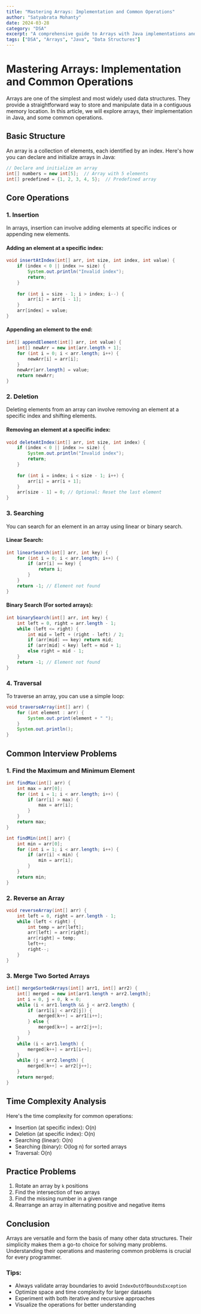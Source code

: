 ```yaml
---
title: "Mastering Arrays: Implementation and Common Operations"
author: "Satyabrata Mohanty"
date: 2024-03-28
category: "DSA"
excerpt: "A comprehensive guide to Arrays with Java implementations and practical examples"
tags: ["DSA", "Arrays", "Java", "Data Structures"]
---
```


# Mastering Arrays: Implementation and Common Operations

Arrays are one of the simplest and most widely used data structures. They provide a straightforward way to store and manipulate data in a contiguous memory location. In this article, we will explore arrays, their implementation in Java, and some common operations.

## Basic Structure

An array is a collection of elements, each identified by an index. Here's how you can declare and initialize arrays in Java:

```java
// Declare and initialize an array
int[] numbers = new int[5];  // Array with 5 elements
int[] predefined = {1, 2, 3, 4, 5};  // Predefined array
```

## Core Operations

### 1. Insertion

In arrays, insertion can involve adding elements at specific indices or appending new elements.

#### Adding an element at a specific index:

```java
void insertAtIndex(int[] arr, int size, int index, int value) {
    if (index < 0 || index >= size) {
        System.out.println("Invalid index");
        return;
    }
    
    for (int i = size - 1; i > index; i--) {
        arr[i] = arr[i - 1];
    }
    arr[index] = value;
}
```

#### Appending an element to the end:

```java
int[] appendElement(int[] arr, int value) {
    int[] newArr = new int[arr.length + 1];
    for (int i = 0; i < arr.length; i++) {
        newArr[i] = arr[i];
    }
    newArr[arr.length] = value;
    return newArr;
}
```

### 2. Deletion

Deleting elements from an array can involve removing an element at a specific index and shifting elements.

#### Removing an element at a specific index:

```java
void deleteAtIndex(int[] arr, int size, int index) {
    if (index < 0 || index >= size) {
        System.out.println("Invalid index");
        return;
    }
    
    for (int i = index; i < size - 1; i++) {
        arr[i] = arr[i + 1];
    }
    arr[size - 1] = 0; // Optional: Reset the last element
}
```

### 3. Searching

You can search for an element in an array using linear or binary search.

#### Linear Search:

```java
int linearSearch(int[] arr, int key) {
    for (int i = 0; i < arr.length; i++) {
        if (arr[i] == key) {
            return i;
        }
    }
    return -1; // Element not found
}
```

#### Binary Search (For sorted arrays):

```java
int binarySearch(int[] arr, int key) {
    int left = 0, right = arr.length - 1;
    while (left <= right) {
        int mid = left + (right - left) / 2;
        if (arr[mid] == key) return mid;
        if (arr[mid] < key) left = mid + 1;
        else right = mid - 1;
    }
    return -1; // Element not found
}
```

### 4. Traversal

To traverse an array, you can use a simple loop:

```java
void traverseArray(int[] arr) {
    for (int element : arr) {
        System.out.print(element + " ");
    }
    System.out.println();
}
```

## Common Interview Problems

### 1. Find the Maximum and Minimum Element

```java
int findMax(int[] arr) {
    int max = arr[0];
    for (int i = 1; i < arr.length; i++) {
        if (arr[i] > max) {
            max = arr[i];
        }
    }
    return max;
}

int findMin(int[] arr) {
    int min = arr[0];
    for (int i = 1; i < arr.length; i++) {
        if (arr[i] < min) {
            min = arr[i];
        }
    }
    return min;
}
```

### 2. Reverse an Array

```java
void reverseArray(int[] arr) {
    int left = 0, right = arr.length - 1;
    while (left < right) {
        int temp = arr[left];
        arr[left] = arr[right];
        arr[right] = temp;
        left++;
        right--;
    }
}
```

### 3. Merge Two Sorted Arrays

```java
int[] mergeSortedArrays(int[] arr1, int[] arr2) {
    int[] merged = new int[arr1.length + arr2.length];
    int i = 0, j = 0, k = 0;
    while (i < arr1.length && j < arr2.length) {
        if (arr1[i] < arr2[j]) {
            merged[k++] = arr1[i++];
        } else {
            merged[k++] = arr2[j++];
        }
    }
    while (i < arr1.length) {
        merged[k++] = arr1[i++];
    }
    while (j < arr2.length) {
        merged[k++] = arr2[j++];
    }
    return merged;
}
```

## Time Complexity Analysis

Here's the time complexity for common operations:

- Insertion (at specific index): O(n)
- Deletion (at specific index): O(n)
- Searching (linear): O(n)
- Searching (binary): O(log n) for sorted arrays
- Traversal: O(n)

## Practice Problems

1. Rotate an array by `k` positions  
2. Find the intersection of two arrays  
3. Find the missing number in a given range  
4. Rearrange an array in alternating positive and negative items  

## Conclusion

Arrays are versatile and form the basis of many other data structures. Their simplicity makes them a go-to choice for solving many problems. Understanding their operations and mastering common problems is crucial for every programmer.

### Tips:
- Always validate array boundaries to avoid `IndexOutOfBoundsException`
- Optimize space and time complexity for larger datasets
- Experiment with both iterative and recursive approaches
- Visualize the operations for better understanding